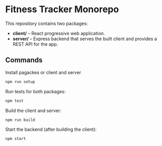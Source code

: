 # Fitness Tracker Monorepo

This repository contains two packages:

- **client/** – React progressive web application.
- **server/** – Express backend that serves the built client and provides a REST API for the app.

## Commands

Install pagackes or client and server

```sh
npm run setup
```

Run tests for both packages:

```sh
npm test
```

Build the client and server:

```sh
npm run build
```

Start the backend (after building the client):

```sh
npm start
```
